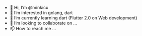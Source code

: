 - 👋 Hi, I’m @minkicu
- 👀 I’m interested in golang, dart
- 🌱 I’m currently learning dart (Flutter 2.0 on Web development)
- 💞️ I’m looking to collaborate on ...
- 📫 How to reach me ...

<!---
minkicu/minkicu is a ✨ special ✨ repository because its `README.md` (this file) appears on your GitHub profile.
You can click the Preview link to take a look at your changes.
--->
